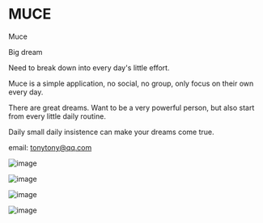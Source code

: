 # MUCE

Muce

Big dream

Need to break down into every day's little effort.

Muce is a simple application, no social, no group, only focus on their own every day.

There are great dreams. Want to be a very powerful person, but also start from every little daily routine.

Daily small daily insistence can make your dreams come true.

email:
tonytony@qq.com

![image](https://raw.githubusercontent.com/TONYTONYA/MUCE/master/1.png)

![image](https://raw.githubusercontent.com/TONYTONYA/MUCE/master/2.png)

![image](https://raw.githubusercontent.com/TONYTONYA/MUCE/master/3.png)

![image](https://raw.githubusercontent.com/TONYTONYA/MUCE/master/4.png)
